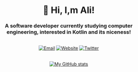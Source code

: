 <h1 align="center">👋 Hi, I,m Ali!</h1>
<h3 align="center">A software developer currently studying computer engineering, interested in Kotlin and its niceness!</h3>

<p align="center">
  <br/>
  <a href="mailto:Me@Yekta.Dev"><img src="https://img.shields.io/badge/Email-me@Yekta.Dev-0194dd?style=flat-square&labelColor=212121" alt="Email"/></a>
  <a href="https://Yekta.Dev"><img src="https://img.shields.io/badge/Website-Yekta.Dev-0194dd?style=flat-square&labelColor=212121" alt="Website"/></a>
  <a href="https://twitter.com/YektaDev"><img src="https://img.shields.io/badge/Twitter-@YektaDev-0194dd?style=flat-square&labelColor=212121" alt="Twitter"/></a>
  <br/><br/><br/>
  <a href="#"><img src="https://github-readme-stats.vercel.app/api?username=YektaDev&theme=algolia&show_icons=true&count_private=true&hide=stars" alt="My GitHub stats"/></a>
</p>

<!--
  Hmm…
  You seem curious; I like it (+__+)
  Now that you're here, let me show you my logo. It somehow represents the Persian word "یکتا" (Yekta — Meaning unique) symmetrically.
                                                                                         
                @@@@@@@                                           @@@@@@@                
               @@@@@@@@@@@                                     @@@@@@@@@@@               
                 @@@@@@@@@@@@                               @@@@@@@@@@@@                 
                     @@@@@@@@@@@                         @@@@@@@@@@@                     
                       @@@@@@@@@@@                     @@@@@@@@@@@                       
                          @@@@@@@@@@                 @@@@@@@@@@                          
                            @@@@@@@@@@             @@@@@@@@@@                            
                              @@@@@@@@@           @@@@@@@@@                              
                               @@@@@@@@@@       @@@@@@@@@@                               
                                @@@@@@@@@@     @@@@@@@@@@                                
                                 @@@@@@@@@     @@@@@@@@@                                 
                                  @@@@@@@@@   @@@@@@@@@                                  
               @@@                 @@@@@@@@   @@@@@@@@                 @@@               
  @@@@@@    @@@@@@@@@              @@@@@@@@@ @@@@@@@@@              @@@@@@@@@    @@@@@@  
 @@@@@@@@@  @@@@@@@@@@             @@@@@@@@@ @@@@@@@@@             @@@@@@@@@@  @@@@@@@@@ 
  @@@@@@    @@@@@@@@@@            @@@@@@@@@   @@@@@@@@@            @@@@@@@@@@    @@@@@@  
   @@@@@@   @@@@@@@@@@            @@@@@@@@@   @@@@@@@@@            @@@@@@@@@@   @@@@@@   
 @@@@@@@@@   @@@@@@@@@@         @@@@@@@@@@     @@@@@@@@@@         @@@@@@@@@@   @@@@@@@@@ 
   @@@@@@     @@@@@@@@@@@@@@@@@@@@@@@@@@@       @@@@@@@@@@@@@@@@@@@@@@@@@@@     @@@@@@   
               @@@@@@@@@@@@@@@@@@@@@@@@@         @@@@@@@@@@@@@@@@@@@@@@@@@               
                 @@@@@@@@@@@@@@@@@@@@               @@@@@@@@@@@@@@@@@@@@                 
                     @@@@@@@@@@@@                       @@@@@@@@@@@@                     
                                                                                         
-->
